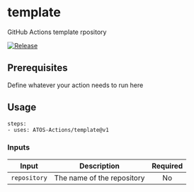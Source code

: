 # template

GitHub Actions template rpository

[![Release](https://github.com/ATOS-Actions/template/actions/workflows/on_push.yml/badge.svg#main)](https://github.com/ATOS-Actions/template/actions/workflows/on_push.yml)

## Prerequisites

Define whatever your action needs to run here

## Usage

```
steps:
- uses: ATOS-Actions/template@v1
```

### Inputs

|    Input     |        Description         | Required |
| :----------: | :------------------------: | :------: |
| `repository` | The name of the repository |    No    |
